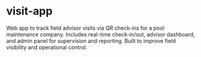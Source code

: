 # visit-app
Web app to track field advisor visits via QR check-ins for a pool maintenance company. Includes real-time check-in/out, advisor dashboard, and admin panel for supervision and reporting. Built to improve field visibility and operational control. 
